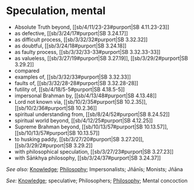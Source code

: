 # Speculation, mental

* Absolute Truth beyond, [[sb/4/11/23-23#purport|SB 4.11.23-23]]
* as defective, [[sb/3/24/17#purport|SB 3.24.17]]
* as difficult process, [[sb/3/32/32#purport|SB 3.32.32]]
* as doubtful, [[sb/3/24/18#purport|SB 3.24.18]]
* as faulty process, [[sb/3/32/33-33#purport|SB 3.32.33-33]]
* as valueless, [[sb/3/27/19#purport|SB 3.27.19]], [[sb/3/29/2#purport|SB 3.29.2]]
* compared
* examples of, [[sb/3/32/33#purport|SB 3.32.33]]
* faults of, [[sb/3/32/28-28#purport|SB 3.32.28-28]]
* futility of, [[sb/4/18/5-5#purport|SB 4.18.5-5]]
* impersonal Brahman by, [[sb/4/13/48#purport|SB 4.13.48]]
* Lord not known via, [[sb/10/2/35#purport|SB 10.2.35]], [[sb/10/2/36#purport|SB 10.2.36]]
* spiritual understanding from, [[sb/8/24/52#purport|SB 8.24.52]]
* spiritual world beyond, [[sb/4/12/25#purport|SB 4.12.25]]
* Supreme Brahman beyond, [[sb/10/13/57#purport|SB 10.13.57]], [[sb/10/13/57#purport|SB 10.13.57]]
* to husking paddy, [[sb/3/27/20#purport|SB 3.27.20]], [[sb/3/29/2#purport|SB 3.29.2]]
* with philosophical speculation, [[sb/3/27/23#purport|SB 3.27.23]]
* with Sāṅkhya philosophy, [[sb/3/24/37#purport|SB 3.24.37]]

*See also:* [Knowledge](entries/knowledge.md); [Philosophy](entries/philosophies.md); Impersonalists; Jñānīs; Monists; Jñāna

*See:* [Knowledge](entries/knowledge.md); speculative; Philosophers; [Philosophy](entries/philosophies.md); Mental concoction
